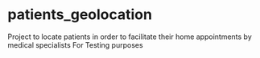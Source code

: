 # patients_geolocation
Project to locate patients in order to facilitate their home appointments by medical specialists
For Testing purposes